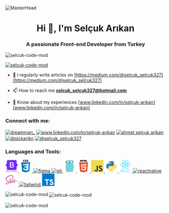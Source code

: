 ![MasterHead](https://camo.githubusercontent.com/378e02d1755ccebf164a6c6e958d49815314db4d3c70c7e72e0afceb2f8b5fa9/68747470733a2f2f69302e77702e636f6d2f706c6f70646f2e636f6d2f77702d636f6e74656e742f75706c6f6164732f323032312f31302f5765622d446576656c6f706d656e742d53616e2d4672616e636973636f2d312e6a7065673f773d313134302673736c3d31)

<h1 align="center">Hi 👋, I'm Selçuk Arıkan</h1>
<h3 align="center">A passionate Front-end Developer from Turkey</h3>

<p align="left"> <img src="https://komarev.com/ghpvc/?username=selcuk-code-mod&label=Profile%20views&color=0e75b6&style=flat" alt="selcuk-code-mod" /> </p>

<p align="left"> <a href="https://github.com/ryo-ma/github-profile-trophy"><img src="https://github-profile-trophy.vercel.app/?username=selcuk-code-mod" alt="selcuk-code-mod" /></a> </p>

- 📝 I regularly write articles on [https://medium.com/@selcuk_selcuk327](https://medium.com/@selcuk_selcuk327)

- 📫 How to reach me **selcuk_selcuk327@hotmail.com**

- 📄 Know about my experiences [www.linkedin.com/in/selçuk-arıkan](www.linkedin.com/in/selçuk-arıkan)

<h3 align="left">Connect with me:</h3>
<p align="left">
<a href="https://twitter.com/dreamman_" target="blank"><img align="center" src="https://raw.githubusercontent.com/rahuldkjain/github-profile-readme-generator/master/src/images/icons/Social/twitter.svg" alt="dreamman_" height="30" width="40" /></a>
<a href="https://linkedin.com/in/www.linkedin.com/in/selçuk-arıkan" target="blank"><img align="center" src="https://raw.githubusercontent.com/rahuldkjain/github-profile-readme-generator/master/src/images/icons/Social/linked-in-alt.svg" alt="www.linkedin.com/in/selçuk-arıkan" height="30" width="40" /></a>
<a href="https://fb.com/ahmet selçuk arikan" target="blank"><img align="center" src="https://raw.githubusercontent.com/rahuldkjain/github-profile-readme-generator/master/src/images/icons/Social/facebook.svg" alt="ahmet selçuk arikan" height="30" width="40" /></a>
<a href="https://instagram.com/@slckarikn" target="blank"><img align="center" src="https://raw.githubusercontent.com/rahuldkjain/github-profile-readme-generator/master/src/images/icons/Social/instagram.svg" alt="@slckarikn" height="30" width="40" /></a>
<a href="https://medium.com/@selcuk_selcuk327" target="blank"><img align="center" src="https://raw.githubusercontent.com/rahuldkjain/github-profile-readme-generator/master/src/images/icons/Social/medium.svg" alt="@selcuk_selcuk327" height="30" width="40" /></a>
</p>

<h3 align="left">Languages and Tools:</h3>
<p align="left"> <a href="https://getbootstrap.com" target="_blank" rel="noreferrer"> <img src="https://raw.githubusercontent.com/devicons/devicon/master/icons/bootstrap/bootstrap-plain-wordmark.svg" alt="bootstrap" width="40" height="40"/> </a> <a href="https://www.w3schools.com/css/" target="_blank" rel="noreferrer"> <img src="https://raw.githubusercontent.com/devicons/devicon/master/icons/css3/css3-original-wordmark.svg" alt="css3" width="40" height="40"/> </a> <a href="https://www.figma.com/" target="_blank" rel="noreferrer"> <img src="https://www.vectorlogo.zone/logos/figma/figma-icon.svg" alt="figma" width="40" height="40"/> </a> <a href="https://git-scm.com/" target="_blank" rel="noreferrer"> <img src="https://www.vectorlogo.zone/logos/git-scm/git-scm-icon.svg" alt="git" width="40" height="40"/> </a> <a href="https://golang.org" target="_blank" rel="noreferrer"> <img src="https://raw.githubusercontent.com/devicons/devicon/master/icons/go/go-original.svg" alt="go" width="40" height="40"/> </a> <a href="https://www.w3.org/html/" target="_blank" rel="noreferrer"> <img src="https://raw.githubusercontent.com/devicons/devicon/master/icons/html5/html5-original-wordmark.svg" alt="html5" width="40" height="40"/> </a> <a href="https://developer.mozilla.org/en-US/docs/Web/JavaScript" target="_blank" rel="noreferrer"> <img src="https://raw.githubusercontent.com/devicons/devicon/master/icons/javascript/javascript-original.svg" alt="javascript" width="40" height="40"/> </a> <a href="https://www.python.org" target="_blank" rel="noreferrer"> <img src="https://raw.githubusercontent.com/devicons/devicon/master/icons/python/python-original.svg" alt="python" width="40" height="40"/> </a> <a href="https://reactjs.org/" target="_blank" rel="noreferrer"> <img src="https://raw.githubusercontent.com/devicons/devicon/master/icons/react/react-original-wordmark.svg" alt="react" width="40" height="40"/> </a> <a href="https://reactnative.dev/" target="_blank" rel="noreferrer"> <img src="https://reactnative.dev/img/header_logo.svg" alt="reactnative" width="40" height="40"/> </a> <a href="https://sass-lang.com" target="_blank" rel="noreferrer"> <img src="https://raw.githubusercontent.com/devicons/devicon/master/icons/sass/sass-original.svg" alt="sass" width="40" height="40"/> </a> <a href="https://tailwindcss.com/" target="_blank" rel="noreferrer"> <img src="https://www.vectorlogo.zone/logos/tailwindcss/tailwindcss-icon.svg" alt="tailwind" width="40" height="40"/> </a> <a href="https://www.typescriptlang.org/" target="_blank" rel="noreferrer"> <img src="https://raw.githubusercontent.com/devicons/devicon/master/icons/typescript/typescript-original.svg" alt="typescript" width="40" height="40"/> </a> </p>

<p><img align="left" src="https://github-readme-stats.vercel.app/api/top-langs?username=selcuk-code-mod&show_icons=true&locale=en&layout=compact" alt="selcuk-code-mod" /></p>

<p>&nbsp;<img align="center" src="https://github-readme-stats.vercel.app/api?username=selcuk-code-mod&show_icons=true&locale=en" alt="selcuk-code-mod" /></p>

<p><img align="center" src="https://github-readme-streak-stats.herokuapp.com/?user=selcuk-code-mod&" alt="selcuk-code-mod" /></p>
